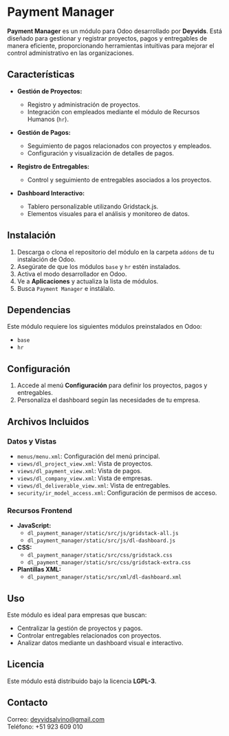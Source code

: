 # Payment Manager

**Payment Manager** es un módulo para Odoo desarrollado por **Deyvids**. Está diseñado para gestionar y registrar proyectos, pagos y entregables de manera eficiente, proporcionando herramientas intuitivas para mejorar el control administrativo en las organizaciones.

## Características

- **Gestión de Proyectos:** 
  - Registro y administración de proyectos.
  - Integración con empleados mediante el módulo de Recursos Humanos (`hr`).

- **Gestión de Pagos:**
  - Seguimiento de pagos relacionados con proyectos y empleados.
  - Configuración y visualización de detalles de pagos.

- **Registro de Entregables:**
  - Control y seguimiento de entregables asociados a los proyectos.

- **Dashboard Interactivo:**
  - Tablero personalizable utilizando Gridstack.js.
  - Elementos visuales para el análisis y monitoreo de datos.

## Instalación

1. Descarga o clona el repositorio del módulo en la carpeta `addons` de tu instalación de Odoo.
2. Asegúrate de que los módulos `base` y `hr` estén instalados.
3. Activa el modo desarrollador en Odoo.
4. Ve a **Aplicaciones** y actualiza la lista de módulos.
5. Busca `Payment Manager` e instálalo.

## Dependencias

Este módulo requiere los siguientes módulos preinstalados en Odoo:
- `base`
- `hr`

## Configuración

1. Accede al menú **Configuración** para definir los proyectos, pagos y entregables.
2. Personaliza el dashboard según las necesidades de tu empresa.

## Archivos Incluidos

### Datos y Vistas
- `menus/menu.xml`: Configuración del menú principal.
- `views/dl_project_view.xml`: Vista de proyectos.
- `views/dl_payment_view.xml`: Vista de pagos.
- `views/dl_company_view.xml`: Vista de empresas.
- `views/dl_deliverable_view.xml`: Vista de entregables.
- `security/ir_model_access.xml`: Configuración de permisos de acceso.

### Recursos Frontend
- **JavaScript:**
  - `dl_payment_manager/static/src/js/gridstack-all.js`
  - `dl_payment_manager/static/src/js/dl-dashboard.js`
- **CSS:**
  - `dl_payment_manager/static/src/css/gridstack.css`
  - `dl_payment_manager/static/src/css/gridstack-extra.css`
- **Plantillas XML:**
  - `dl_payment_manager/static/src/xml/dl-dashboard.xml`

## Uso

Este módulo es ideal para empresas que buscan:
- Centralizar la gestión de proyectos y pagos.
- Controlar entregables relacionados con proyectos.
- Analizar datos mediante un dashboard visual e interactivo.

## Licencia

Este módulo está distribuido bajo la licencia **LGPL-3**.

## Contacto

Correo: [deyvidsalvino@gmail.com](mailto:deyvidsalvino@gmail.com)  
Teléfono: +51 923 609 010
